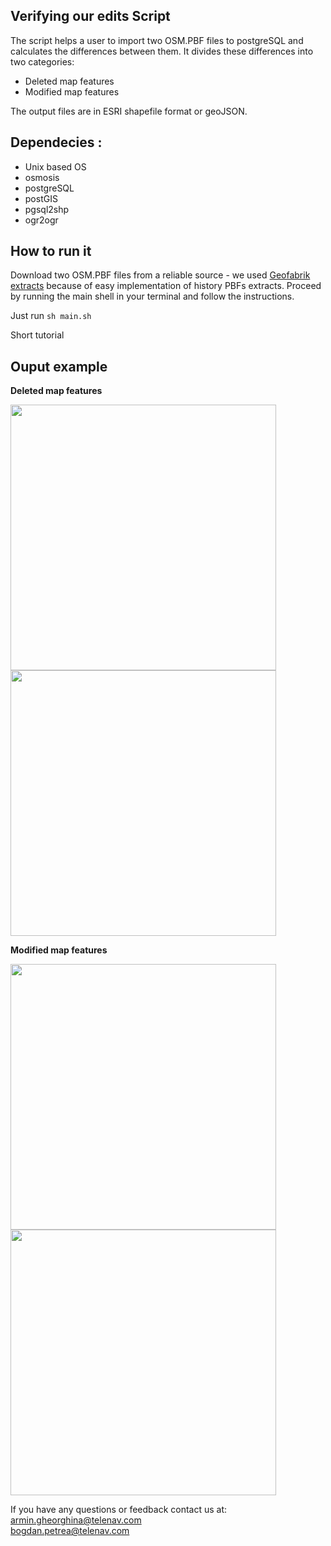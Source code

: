 ## Verifying our edits Script
The script helps a user to import two OSM.PBF files to postgreSQL and calculates the differences between them. It divides these differences into two categories:
* Deleted map features
* Modified map features

The output files are in ESRI shapefile format or geoJSON.

## Dependecies :
* Unix based OS
* osmosis
* postgreSQL
* postGIS
* pgsql2shp
* ogr2ogr


## How to run it 
Download two OSM.PBF files from a reliable source - we used [Geofabrik extracts](https://osm-internal.download.geofabrik.de/) because of easy implementation of history PBFs extracts. 
Proceed by running the main shell in your terminal and follow the instructions.  

Just run  ``` sh main.sh ```


Short tutorial



## Ouput example
**Deleted map features**

<img src="https://imgur.com/2itzdB7.png" width="425"/> <img src="https://imgur.com/ORY38H2.png" width="425"/> 

**Modified map features**
  
<img src="https://imgur.com/p4IuBwh.png" width="425"/> <img src="https://imgur.com/GFJ7jv1.png" width="425"/> 


If you have any questions or feedback contact us at:  
armin.gheorghina@telenav.com  
bogdan.petrea@telenav.com
